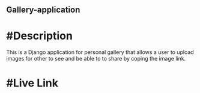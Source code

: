 ## Gallery-application

# #Description
This is a Django application for personal gallery that allows a user to upload images for other to see and be able to to share by coping the image link.

# #Live Link
